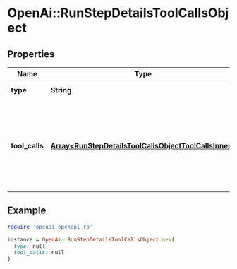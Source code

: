 # OpenAi::RunStepDetailsToolCallsObject

## Properties

| Name | Type | Description | Notes |
| ---- | ---- | ----------- | ----- |
| **type** | **String** | Always &#x60;tool_calls&#x60;. |  |
| **tool_calls** | [**Array&lt;RunStepDetailsToolCallsObjectToolCallsInner&gt;**](RunStepDetailsToolCallsObjectToolCallsInner.md) | An array of tool calls the run step was involved in. These can be associated with one of three types of tools: &#x60;code_interpreter&#x60;, &#x60;file_search&#x60;, or &#x60;function&#x60;.  |  |

## Example

```ruby
require 'openai-openapi-rb'

instance = OpenAi::RunStepDetailsToolCallsObject.new(
  type: null,
  tool_calls: null
)
```

